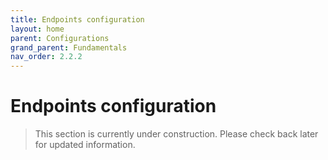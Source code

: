 ```yaml
---
title: Endpoints configuration
layout: home
parent: Configurations
grand_parent: Fundamentals
nav_order: 2.2.2
---
```


# Endpoints configuration

> This section is currently under construction. Please check back later for updated information.
